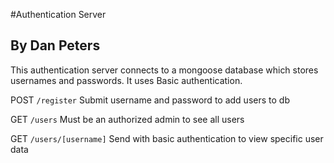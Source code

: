 #Authentication Server
## By Dan Peters

This authentication server connects to a mongoose database which stores
usernames and passwords. It uses Basic authentication.

POST ```/register```
Submit username and password to add users to db

GET ```/users```
Must be an authorized admin to see all users

GET ```/users/[username]```
Send with basic authentication to view specific user data
